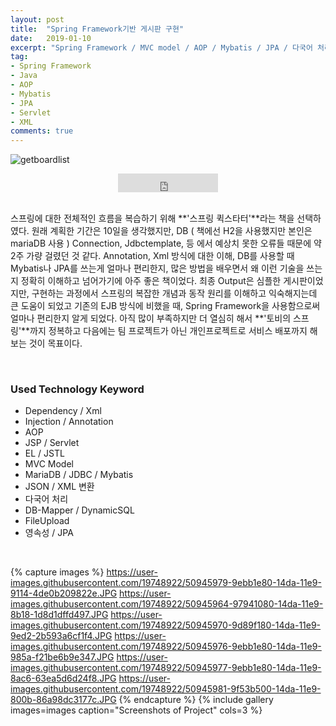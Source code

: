 ```yaml
---
layout: post
title:  "Spring Framework기반 게시판 구현"
date:   2019-01-10
excerpt: "Spring Framework / MVC model / AOP / Mybatis / JPA / 다국어 처리 / "
tag:
- Spring Framework
- Java
- AOP
- Mybatis
- JPA
- Servlet
- XML
comments: true
---
```


![getboardlist](https://user-images.githubusercontent.com/19748922/50945964-97941080-14da-11e9-8b18-1d8d1dffd497.JPG)
    
<center>

<iframe src="https://ghbtns.com/github-btn.html?user=hamyongjae&repo=SpringQuickStarter&type=watch&count=true&size=large&v=2" frameborder="0" scrolling="0" width="160px" height="30px"></iframe>
</center>

<br />

 스프링에 대한 전체적인 흐름을 복습하기 위해 **'스프링 퀵스타터'**라는 책을 선택하였다. 원래 계획한 기간은 10일을 생각했지만, DB ( 책에선 H2을 사용했지만 본인은 mariaDB 사용 ) Connection, Jdbctemplate, 등 에서 예상치 못한 오류들 때문에 약 2주 가량 걸렸던 것 같다. Annotation, Xml 방식에 대한 이해, DB를 사용할 때 Mybatis나 JPA를 쓰는게 얼마나 편리한지, 많은 방법을 배우면서 왜 이런 기술을 쓰는지 정확히 이해하고 넘어가기에 아주 좋은 책이었다. 최종 Output은 심플한 게시판이었지만, 구현하는 과정에서 스프링의 복잡한 개념과 동작 원리를 이해하고 익숙해지는데 큰 도움이 되었고 기존의 EJB 방식에 비했을 때, Spring Framework을 사용함으로써 얼마나 편리한지 알게 되었다. 아직 많이 부족하지만 더 열심히 해서 **'토비의 스프링'**까지 정복하고 다음에는 팀 프로젝트가 아닌 개인프로젝트로 서비스 배포까지 해보는 것이 목표이다.

<br />

### Used Technology Keyword
* Dependency / Xml
* Injection / Annotation
* AOP 
* JSP / Servlet
* EL / JSTL
* MVC Model
* MariaDB / JDBC / Mybatis
* JSON / XML 변환
* 다국어 처리
* DB-Mapper / DynamicSQL
* FileUpload
* 영속성 / JPA

<br />

{% capture images %}
    https://user-images.githubusercontent.com/19748922/50945979-9ebb1e80-14da-11e9-9114-4de0b209822e.JPG
	https://user-images.githubusercontent.com/19748922/50945964-97941080-14da-11e9-8b18-1d8d1dffd497.JPG
    https://user-images.githubusercontent.com/19748922/50945970-9d89f180-14da-11e9-9ed2-2b593a6cf1f4.JPG
    https://user-images.githubusercontent.com/19748922/50945976-9ebb1e80-14da-11e9-985a-f21be6b9e347.JPG
    https://user-images.githubusercontent.com/19748922/50945977-9ebb1e80-14da-11e9-8ac6-63ea5d6d24f8.JPG
    https://user-images.githubusercontent.com/19748922/50945981-9f53b500-14da-11e9-800b-86a98dc3177c.JPG
{% endcapture %}
{% include gallery images=images caption="Screenshots of Project" cols=3 %}